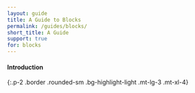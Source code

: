```yaml
---
layout: guide
title: A Guide to Blocks
permalink: /guides/blocks/
short_title: A Guide
support: true
for: blocks
---
```


#### Introduction
{:.p-2 .border .rounded-sm .bg-highlight-light .mt-lg-3 .mt-xl-4}